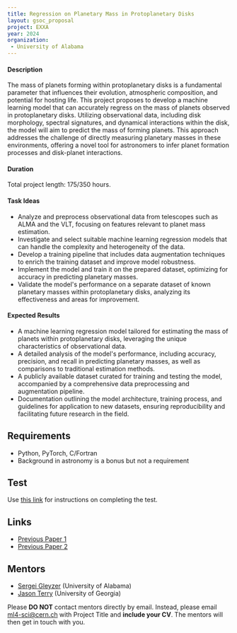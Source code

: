 ```yaml
---
title: Regression on Planetary Mass in Protoplanetary Disks
layout: gsoc_proposal
project: EXXA
year: 2024
organization:
 - University of Alabama
---
```


#### Description

The mass of planets forming within protoplanetary disks is a fundamental parameter that influences their evolution, atmospheric composition, and potential for hosting life. This project proposes to develop a machine learning model that can accurately regress on the mass of planets observed in protoplanetary disks. Utilizing observational data, including disk morphology, spectral signatures, and dynamical interactions within the disk, the model will aim to predict the mass of forming planets. This approach addresses the challenge of directly measuring planetary masses in these environments, offering a novel tool for astronomers to infer planet formation processes and disk-planet interactions.

#### Duration

Total project length: 175/350 hours.

#### Task Ideas

  - Analyze and preprocess observational data from telescopes such as ALMA and the VLT, focusing on features relevant to planet mass estimation.
  - Investigate and select suitable machine learning regression models that can handle the complexity and heterogeneity of the data.
  - Develop a training pipeline that includes data augmentation techniques to enrich the training dataset and improve model robustness.
  - Implement the model and train it on the prepared dataset, optimizing for accuracy in predicting planetary masses.
  - Validate the model's performance on a separate dataset of known planetary masses within protoplanetary disks, analyzing its effectiveness and areas for improvement.

#### Expected Results

  - A machine learning regression model tailored for estimating the mass of planets within protoplanetary disks, leveraging the unique characteristics of observational data.
  - A detailed analysis of the model's performance, including accuracy, precision, and recall in predicting planetary masses, as well as comparisons to traditional estimation methods.
  - A publicly available dataset curated for training and testing the model, accompanied by a comprehensive data preprocessing and augmentation pipeline.
  - Documentation outlining the model architecture, training process, and guidelines for application to new datasets, ensuring reproducibility and facilitating future research in the field.


## Requirements

* Python, PyTorch, C/Fortran
* Background in astronomy is a bonus but not a requirement

## Test
Use [this link](https://docs.google.com/document/d/10jZ7aubVkfkcpURQQnvrvbC7o3XgglsJwjS0UA7SRBE/edit?usp=sharing) for instructions on completing the test.

## Links

* [Previous Paper 1](https://iopscience.iop.org/article/10.3847/1538-4357/aca477)
* [Previous Paper 2](https://iopscience.iop.org/article/10.3847/1538-4357/acc737)

## Mentors

* [Sergei Gleyzer](mailto:ml4-sci@cern.ch) (University of Alabama)
* [Jason Terry](mailto:jpterry@uga.edu) (University of Georgia)

Please **DO NOT** contact mentors directly by email. Instead, please email [ml4-sci@cern.ch](mailto:ml4-sci@cern.ch) with Project Title and **include your CV**. The mentors will then get in touch with you.
